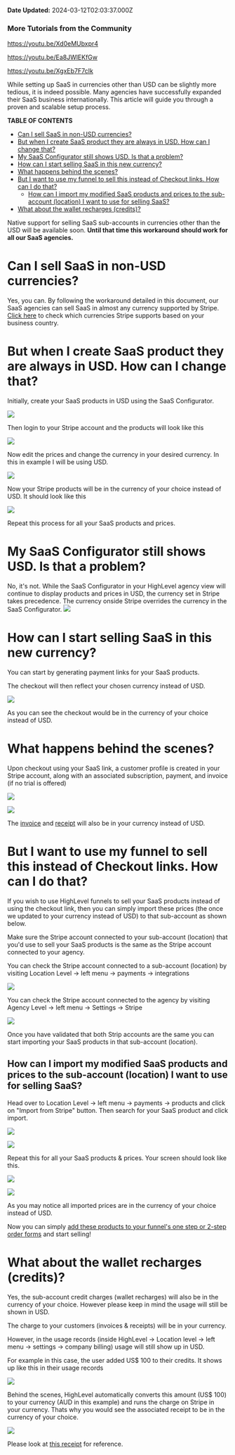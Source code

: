 **Date Updated:** 2024-03-12T02:03:37.000Z

### More Tutorials from the Community

<https://youtu.be/Xd0eMUbxpr4>

https://youtu.be/Ea8JWlEKfGw

[](https://youtu.be/XgxEb7F7cIk)[https://youtu.be/XgxEb7F7cIk ](https://youtu.be/XgxEb7F7cIk​​)

  
While setting up SaaS in currencies other than USD can be slightly more tedious, it is indeed possible. Many agencies have successfully expanded their SaaS business internationally. This article will guide you through a proven and scalable setup process.
  
  
**TABLE OF CONTENTS**

* [Can I sell SaaS in non-USD currencies? ](#Can-I-sell-SaaS-in-non-USD-currencies?%C2%A0)
* [But when I create SaaS product they are always in USD. How can I change that?](#But-when-I-create-SaaS-product-they-are-always-in-USD.-How-can-I-change-that?)
* [My SaaS Configurator still shows USD. Is that a problem?](#My-SaaS-Configurator-still-shows-USD.-Is-that-a-problem?)
* [How can I start selling SaaS in this new currency?](#How-can-I-start-selling-SaaS-in-this-new-currency?)
* [What happens behind the scenes?](#What-happens-behind-the-scenes?)
* [But I want to use my funnel to sell this instead of Checkout links. How can I do that?](#But-I-want-to-use-my-funnel-to-sell-this-instead-of-Checkout-links.-How-can-I-do-that?)  
   * [How can I import my modified SaaS products and prices to the sub-account (location) I want to use for selling SaaS?](#How-can-I-import-my-modified-SaaS-products-and-prices-to-the-sub-account-%28location%29-I-want-to-use-for-selling-SaaS?)
* [What about the wallet recharges (credits)?](#What-about-the-wallet-recharges-%28credits%29?)
  
  
Native support for selling SaaS sub-accounts in currencies other than the USD will be available soon. **Until that time this workaround should work for all our SaaS agencies.**

  
# Can I sell SaaS in non-USD currencies? 

Yes, you can. By following the workaround detailed in this document, our SaaS agencies can sell SaaS in almost any currency supported by Stripe. [Click here](https://stripe.com/docs/currencies) to check which currencies Stripe supports based on your business country.

  
# But when I create SaaS product they are always in USD. How can I change that?

Initially, create your SaaS products in USD using the SaaS Configurator.

  
![](https://s3.amazonaws.com/cdn.freshdesk.com/data/helpdesk/attachments/production/155010056534/original/aiz-Ofx7jvEArutcHKrHitdG6x-8YDwjbg.png?1697198140)
  
  
Then login to your Stripe account and the products will look like this

  
![](https://s3.amazonaws.com/cdn.freshdesk.com/data/helpdesk/attachments/production/155009970166/original/3qCemDIge-T1k0l2NTdUQaqBAuDM-fwkOA.png?1697122069)

  
Now edit the prices and change the currency in your desired currency. In this in example I will be using USD.

  
![](https://s3.amazonaws.com/cdn.freshdesk.com/data/helpdesk/attachments/production/155009971637/original/GhdkCyVKk4LiWBOrT5iimckFdLTj1Eb1TQ.png?1697122864)

  
Now your Stripe products will be in the currency of your choice instead of USD. It should look like this

  
![](https://s3.amazonaws.com/cdn.freshdesk.com/data/helpdesk/attachments/production/155009970906/original/UsxS3aGtvlwCjHxrP3ShXhaz2nqvNcsd7A.png?1697122455)

  
 Repeat this process for all your SaaS products and prices.
  
  
# My SaaS Configurator still shows USD. Is that a problem?

 No, it's not. While the SaaS Configurator in your HighLevel agency view will continue to display products and prices in USD, the currency set in Stripe takes precedence. The currency onside Stripe overrides the currency in the SaaS Configurator. ![](https://s3.amazonaws.com/cdn.freshdesk.com/data/helpdesk/attachments/production/155010056771/original/KCbFist1lK0cA4DKg6_tlwrMWijYeuGL-g.png?1697198239)

  
# How can I start selling SaaS in this new currency?

You can start by generating payment links for your SaaS products.
  
  
The checkout will then reflect your chosen currency instead of USD.

![](https://s3.amazonaws.com/cdn.freshdesk.com/data/helpdesk/attachments/production/155010056868/original/HiF5MUQjo8_Cvw8IvBuiICfWqSHvRajAog.png?1697198304)

As you can see the checkout would be in the currency of your choice instead of USD. 

  
# What happens behind the scenes?

Upon checkout using your SaaS link, a customer profile is created in your Stripe account, along with an associated subscription, payment, and invoice (if no trial is offered)

![](https://s3.amazonaws.com/cdn.freshdesk.com/data/helpdesk/attachments/production/155010057041/original/tPOVWtT5ig-dG6qGvrO0fjqx4HTCXHiFmA.png?1697198368)

![](https://s3.amazonaws.com/cdn.freshdesk.com/data/helpdesk/attachments/production/155009975828/original/_zNLJXZUseVxZHCZ5CVX6JvfGPFbPS4V0Q.png?1697124190)

  
The [invoice](https://storage.googleapis.com/ghl-test/whcJGypGlr1gJ9kdfvIC/media/6528106941c4a93d52bff4a4.pdf) and [receipt](https://storage.googleapis.com/ghl-test/whcJGypGlr1gJ9kdfvIC/media/6528106941c4a95131bff4a3.pdf) will also be in your currency instead of USD.

  
# But I want to use my funnel to sell this instead of Checkout links. How can I do that?

If you wish to use HighLevel funnels to sell your SaaS products instead of using the checkout link, then you can simply import these prices (the once we updated to your currency instead of USD) to that sub-account as shown below.

  
Make sure the Stripe account connected to your sub-account (location) that you'd use to sell your SaaS products is the same as the Stripe account connected to your agency.
  
  
You can check the Stripe account connected to a sub-account (location) by visiting Location Level -> left menu -> payments -> integrations

  
![](https://s3.amazonaws.com/cdn.freshdesk.com/data/helpdesk/attachments/production/155009977185/original/urZ5-b3HRWwEOkxLcmjtWvHqA0igt4HA0Q.png?1697124967)

  
You can check the Stripe account connected to the agency by visiting Agency Level -> left menu -> Settings -> Stripe

  
![](https://s3.amazonaws.com/cdn.freshdesk.com/data/helpdesk/attachments/production/155009977428/original/EE4E1t2oyUeZlpmctMlyEQQAZNPlV1YgRw.png?1697125047)

  
Once you have validated that both Strip accounts are the same you can start importing your SaaS products in that sub-account (location).

  
## How can I import my modified SaaS products and prices to the sub-account (location) I want to use for selling SaaS?

  
Head over to Location Level -> left menu -> payments -> products and click on "Import from Stripe" button. Then search for your SaaS product and click import.

  
![](https://s3.amazonaws.com/cdn.freshdesk.com/data/helpdesk/attachments/production/155009978053/original/27vKd3PO_-Oi6lD16lzoMLk2xWHy70wSqg.png?1697125244)

![](https://s3.amazonaws.com/cdn.freshdesk.com/data/helpdesk/attachments/production/155009978972/original/3MWNCYx8mLNZCqi92xlhb43KPMS6kAzbXg.png?1697125550)

  
Repeat this for all your SaaS products & prices. Your screen should look like this.

  
![](https://s3.amazonaws.com/cdn.freshdesk.com/data/helpdesk/attachments/production/155009985010/original/eWUIR90lbwwsJjclWuCirEcwva2NxcawxQ.png?1697128332)

![](https://s3.amazonaws.com/cdn.freshdesk.com/data/helpdesk/attachments/production/155009985058/original/6eddlGzEbt2-7wJM9mRobbVLsa96_oi48A.png?1697128373)

  
As you may notice all imported prices are in the currency of your choice instead of USD. 

  
Now you can simply [add these products to your funnel's one step or 2-step order forms](https://help.gohighlevel.com/support/solutions/articles/48001184920-saas-mode-full-setup-guide-faq#Setting-up-your-Funnel/-Website) and start selling!

  
# What about the wallet recharges (credits)?

Yes, the sub-account credit charges (wallet recharges) will also be in the currency of your choice. However please keep in mind the usage will still be shown in USD.

  
The charge to your customers (invoices & receipts) will be in your currency.

However, in the usage records (inside HighLevel -> Location level -> left menu -> settings -> company billing) usage will still show up in USD. 

  
For example in this case, the user added US$ 100 to their credits. It shows up like this in their usage records

  
![](https://s3.amazonaws.com/cdn.freshdesk.com/data/helpdesk/attachments/production/155009985968/original/dcSLSa5AlEy5fh3lLnOJU9TM4FlLA5Zw2A.png?1697128784)

  
Behind the scenes, HighLevel automatically converts this amount (US$ 100) to your currency (AUD in this example) and runs the charge on Stripe in your currency. Thats why you would see the associated receipt to be in the currency of your choice. 

  
![](https://s3.amazonaws.com/cdn.freshdesk.com/data/helpdesk/attachments/production/155009986380/original/BHEccV8xipyuF-GbKRzjxcvT2QjjBB9QIw.png?1697128932)

  
Please look at [this receipt](https://pay.stripe.com/receipts/payment/CAcaFwoVYWNjdF8xSUVEekxCeVZsZklUdlJYKJbDoKkGMgaVsKjTnBM6LBaPStnFOeAWtrXYuHCf1Nx0hjxv%5Fs62yJtVUxM6b7qMCvZK-HMJV6xnsfbn) for reference. 
  
  